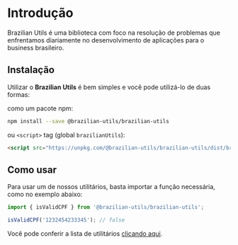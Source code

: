 # Introdução

Brazilian Utils é uma biblioteca com foco na resolução de problemas que enfrentamos diariamente no desenvolvimento de aplicações para o business brasileiro.

## Instalação

Utilizar o **Brazilian Utils** é bem simples e você pode utilizá-lo de duas formas:

como um pacote npm:

```bash
npm install --save @brazilian-utils/brazilian-utils
```

ou `<script>` tag (global `brazilianUtils`):

```html
<script src="https://unpkg.com/@brazilian-utils/brazilian-utils/dist/brazilian-utils.cjs.production.min.js"></script>
```

## Como usar

Para usar um de nossos utilitários, basta importar a função necessária, como no exemplo abaixo:

```javascript
import { isValidCPF } from '@brazilian-utils/brazilian-utils';

isValidCPF('1232454233345'); // false
```

Você pode conferir a lista de utilitários [clicando aqui](pt-br/utilities.md).
